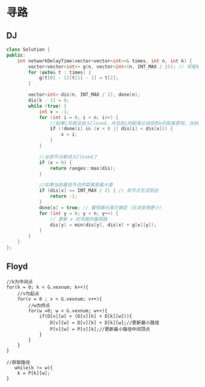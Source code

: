 # 寻路
## DJ
```cpp
class Solution {
public:
    int networkDelayTime(vector<vector<int>>& times, int n, int k) {
        vector<vector<int>> g(n, vector<int>(n, INT_MAX / 2)); // 邻接矩阵
        for (auto& t : times) {
            g[t[0] - 1][t[1] - 1] = t[2];
        }

        vector<int> dis(n, INT_MAX / 2), done(n);
        dis[k - 1] = 0;
        while (true) {
            int x = -1;
            for (int i = 0; i < n; i++) {
                //如果i邻居没进入Closed，并且到i的距离比目前到x的距离更短，当前best = x
                if (!done[i] && (x < 0 || dis[i] < dis[x])) {
                    x = i;
                }
            }

            //全部节点都进入Closed了
            if (x < 0) {
                return ranges::max(dis);
            }

            //如果当前最佳节点的距离是最大值
            if (dis[x] == INT_MAX / 2) { // 有节点无法到达
                return -1;
            }
            done[x] = true; // 最短路长度已确定（无法变得更小）
            for (int y = 0; y < n; y++) {
                // 更新 x 的邻居的最短路
                dis[y] = min(dis[y], dis[x] + g[x][y]);
            }
        }
    }
};
```

## Floyd
    //k为中间点 
    for(k = 0; k < G.vexnum; k++){
        //v为起点 
        for(v = 0 ; v < G.vexnum; v++){
            //w为终点 
            for(w =0; w < G.vexnum; w++){
                if(D[v][w] > (D[v][k] + D[k][w])){
                    D[v][w] = D[v][k] + D[k][w];//更新最小路径 
                    P[v][w] = P[v][k];//更新最小路径中间顶点 
                }
            }
        }
    }

    //获取路径
       while(k != w){
        k = P[k][w]; 
    }